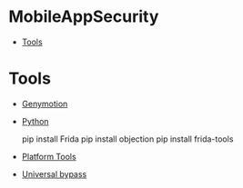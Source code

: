 # MobileAppSecurity

* [Tools](#tools)



<h1 id="tools">Tools</h1>

* [Genymotion](https://www.genymotion.com/fun-zone/)

* [Python]()

	pip install Frida
	pip install objection
	pip install frida-tools

* [Platform Tools]()

* [Universal bypass](./fridascript.js)


